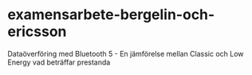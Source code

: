 # examensarbete-bergelin-och-ericsson
Dataöverföring med Bluetooth 5 - En jämförelse mellan Classic och Low Energy vad beträffar prestanda
